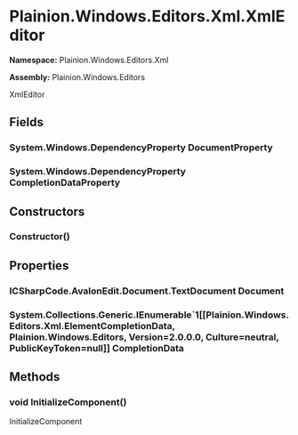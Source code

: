 
# Plainion.Windows.Editors.Xml.XmlEditor

**Namespace:** Plainion.Windows.Editors.Xml

**Assembly:** Plainion.Windows.Editors

XmlEditor


## Fields

### System.Windows.DependencyProperty DocumentProperty

### System.Windows.DependencyProperty CompletionDataProperty


## Constructors

### Constructor()


## Properties

### ICSharpCode.AvalonEdit.Document.TextDocument Document

### System.Collections.Generic.IEnumerable`1[[Plainion.Windows.Editors.Xml.ElementCompletionData, Plainion.Windows.Editors, Version=2.0.0.0, Culture=neutral, PublicKeyToken=null]] CompletionData


## Methods

### void InitializeComponent()

InitializeComponent
